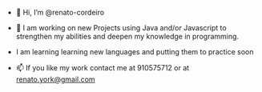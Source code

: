 - 👋 Hi, I’m @renato-cordeiro
- 👀 I am working on new Projects using Java and/or Javascript to strengthen my abilities and deepen my knowledge in programming.
- I am learning learning new languages and putting them to practice soon

- 📫 If you like my work contact me at 910575712 or at renato.york@gmail.com

<!---
renato-cordeiro/renato-cordeiro is a ✨ special ✨ repository because its `README.md` (this file) appears on your GitHub profile.
You can click the Preview link to take a look at your changes.
--->
